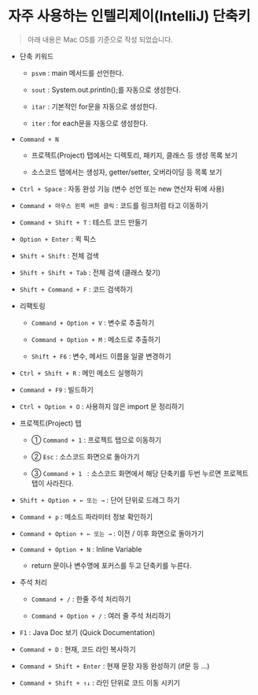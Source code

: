 # 자주 사용하는 인텔리제이(IntelliJ) 단축키
> 아래 내용은 Mac OS를 기준으로 작성 되었습니다.

* 단축 키워드

    * `psvm` : main 메서드를 선언한다.

    * `sout` : System.out.println();를 자동으로 생성한다.

    * `itar` : 기본적인 for문을 자동으로 생성한다.
    
    * `iter` : for each문을 자동으로 생성한다.
    
* `Command + N`

    * 프로젝트(Project) 탭에서는 디렉토리, 패키지, 클래스 등 생성 목록 보기

    * 소스코드 탭에서는 생성자, getter/setter, 오버라이딩 등 목록 보기

* `Ctrl + Space` : 자동 완성 기능 (변수 선언 또는 new 연산자 뒤에 사용)

* `Command + 마우스 왼쪽 버튼 클릭` : 코드를 링크처럼 타고 이동하기

* `Command + Shift + T` : 테스트 코드 만들기

* `Option + Enter` : 퀵 픽스

* `Shift + Shift` : 전체 검색

* `Shift + Shift + Tab` : 전체 검색 (클래스 찾기)

* `Shift + Command + F` : 코드 검색하기

* 리팩토링

    * `Command + Option + V` : 변수로 추출하기
    
    * `Command + Option + M` : 메소드로 추출하기
    
    * `Shift + F6` : 변수, 메서드 이름을 일괄 변경하기
    
* `Ctrl + Shift + R` : 메인 메소드 실행하기

* `Command + F9` : 빌드하기

* `Ctrl + Option + O` : 사용하지 않은 import 문 정리하기

* 프로젝트(Project) 탭

    * ① `Command + 1` : 프로젝트 탭으로 이동하기

    * ② `Esc` : 소스코드 화면으로 돌아가기

    * ③ `Command + 1 ` : 소스코드 화면에서 해당 단축키를 두번 누르면 프로젝트 탭이 사라진다.

* `Shift + Option + ← 또는 →` : 단어 단위로 드래그 하기

* `Command + p` : 메소드 파라미터 정보 확인하기

* `Command + Option + ← 또는 →` : 이전 / 이후 화면으로 돌아가기

* `Command + Option + N` : Inline Variable

    * return 문이나 변수명에 포커스를 두고 단축키를 누른다.

* 주석 처리

    * `Command + /` : 한줄 주석 처리하기 
    
    * `Command + Option + /` : 여러 줄 주석 처리하기

* `F1` : Java Doc 보기 (Quick Documentation)

* `Command + D` : 현재, 코드 라인 복사하기

* `Command + Shift + Enter` : 현재 문장 자동 완성하기 (if문 등 ...) 

* `Command + Shift + ↑↓` : 라인 단위로 코드 이동 시키기